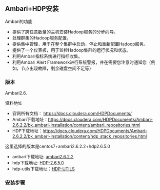 ## Ambari+HDP安装

Ambari的功能
- 提供了跨任意数量的主机安装Hadoop服务的分步向导。
- 处理群集的Hadoop服务配置。
- 提供集中管理，用于在整个集群中启动，停止和重新配置Hadoop服务。
- 提供了一个仪表板，用于监控Hadoop集群的运行状况和状态。
- 利用Ambari指标系统进行指标收集。
- 利用Ambari Alert Framework进行系统警报，并在需要您注意时通知您（例如，节点出现故障，剩余磁盘空间不足等）

### 版本
Ambari2.6.

资料地址
- 官网所有文档： https://docs.cloudera.com/HDPDocuments/
- Ambari下载地址：https://docs.cloudera.com/HDPDocuments/Ambari-2.6.2.2/bk_ambari-installation/content/ambari_repositories.html
- HDP下载地址：https://docs.cloudera.com/HDPDocuments/Ambari-2.6.2.2/bk_ambari-installation/content/hdp_stack_repositories.html

这里选择的版本是centos7+ambari2.6.2.2+hdp2.6.5.0
- ambari下载地址: [ambari2.6.2.2](http://public-repo-1.hortonworks.com/ambari/centos7/2.x/updates/2.6.2.2/ambari-2.6.2.2-centos7.tar.gz)
- hdp下载地址: [HDP-2.6.5.0](http://public-repo-1.hortonworks.com/HDP/centos7/2.x/updates/2.6.5.0/HDP-2.6.5.0-centos7-rpm.tar.gz)
- hdp-utils下载地址：[HDP-UTILS](http://public-repo-1.hortonworks.com/HDP-UTILS-1.1.0.22/repos/centos7/HDP-UTILS-1.1.0.22-centos7.tar.gz)


### 安装步骤
